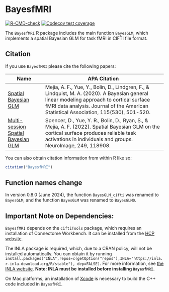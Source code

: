 
<!-- README.md is generated from README.Rmd. Please edit that file -->

# BayesfMRI

<!-- badges: start -->

[![R-CMD-check](https://github.com/mandymejia/BayesfMRI/workflows/R-CMD-check/badge.svg)](https://github.com/mandymejia/BayesfMRI/actions)
[![Codecov test
coverage](https://codecov.io/gh/mandymejia/BayesfMRI/branch/master/graph/badge.svg)](https://app.codecov.io/gh/mandymejia/BayesfMRI?branch=master)
<!-- badges: end -->

The `BayesfMRI` R package includes the main function `BayesGLM`, which
implements a spatial Bayesian GLM for task fMRI in CIFTI file format. 

<!-- * `BayesGLM_vol` - implements `BayesGLM` on NIFTI subcortical voxel fMRI data -->

## Citation

If you use `BayesfMRI` please cite the following papers:

| Name                                                                                   | APA Citation                                                                                                                                                                                                                       |
|----------------------------------------------------------------------------------------|------------------------------------------------------------------------------------------------------------------------------------------------------------------------------------------------------------------------------------|
| [Spatial Bayesian GLM](https://doi.org/10.1080/01621459.2019.1611582)                  | Mejia, A. F., Yue, Y., Bolin, D., Lindgren, F., & Lindquist, M. A. (2020). A Bayesian general linear modeling approach to cortical surface fMRI data analysis. Journal of the American Statistical Association, 115(530), 501-520. |
| [Multi-session Spatial Bayesian GLM](https://doi.org/10.1016/j.neuroimage.2022.118908) | Spencer, D., Yue, Y. R., Bolin, D., Ryan, S., & Mejia, A. F. (2022). Spatial Bayesian GLM on the cortical surface produces reliable task activations in individuals and groups. NeuroImage, 249, 118908.                           |

You can also obtain citation information from within R like so:

``` r
citation("BayesfMRI")
```

## Function names change

In version 0.8.0 (June 2024), the function `BayesGLM_cifti` was renamed to
`BayesGLM`, and the function `BayesGLM` was renamed to `BayesGLM0`.

## Important Note on Dependencies:

`BayesfMRI` depends on the `ciftiTools` package, which requires an
installation of Connectome Workbench. It can be installed from the [HCP
website](https://www.humanconnectome.org/software/get-connectome-workbench).

<!-- By default, the spatial Bayesian model in `BayesGLM` is implemented using an expectation-maximization algorithm written in C++. To instead use the INLA package, set `EM=FALSE`. The INLA package will be required, as well as an INLA-PARDISO license for computational efficiency. -->

The INLA package is required, which, due to a CRAN policy, will not be
installed automatically. You can obtain it by running
`install.packages("INLA",repos=c(getOption("repos"),INLA="https://inla.r-inla-download.org/R/stable"), dep=FALSE)`.
For more information, see [the INLA
website](https://www.r-inla.org/download-install). **Note: INLA must be
installed before installing `BayesfMRI`.**

On Mac platforms, an installation of
[Xcode](https://mac.r-project.org/tools/) is necessary to build the C++
code included in `BayesfMRI`.

<!--An INLA-PARDISO license is also required for computational efficiency.  To obtain an INLA-PARDISO license, run `inla.pardiso()` in R after running `library(INLA)`. Once you obtain a license, point to it using `INLA::inla.setOption(pardiso.license = "pardiso.lic")` followed by `INLA::inla.pardiso.check()` to ensure that PARDISO is successfully installed and running. 
-->
